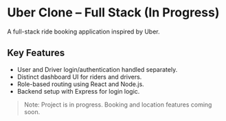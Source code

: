 # Uber Clone – Full Stack (In Progress)

A full-stack ride booking application inspired by Uber.

## Key Features
- User and Driver login/authentication handled separately.
- Distinct dashboard UI for riders and drivers.
- Role-based routing using React and Node.js.
- Backend setup with Express for login logic.

> Note: Project is in progress. Booking and location features coming soon.
